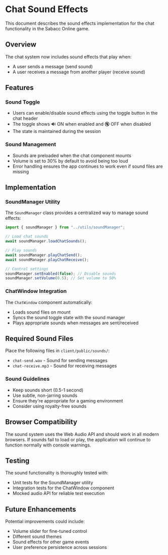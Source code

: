 # Chat Sound Effects

This document describes the sound effects implementation for the chat functionality in the Sabacc Online game.

## Overview

The chat system now includes sound effects that play when:

- A user sends a message (send sound)
- A user receives a message from another player (receive sound)

## Features

### Sound Toggle

- Users can enable/disable sound effects using the toggle button in the chat header
- The toggle shows 🔊 ON when enabled and 🔇 OFF when disabled
- The state is maintained during the session

### Sound Management

- Sounds are preloaded when the chat component mounts
- Volume is set to 30% by default to avoid being too loud
- Error handling ensures the app continues to work even if sound files are missing

## Implementation

### SoundManager Utility

The `SoundManager` class provides a centralized way to manage sound effects:

```typescript
import { soundManager } from "../utils/soundManager";

// Load chat sounds
await soundManager.loadChatSounds();

// Play sounds
await soundManager.playChatSend();
await soundManager.playChatReceive();

// Control settings
soundManager.setEnabled(false); // Disable sounds
soundManager.setVolume(0.5); // Set volume to 50%
```

### ChatWindow Integration

The `ChatWindow` component automatically:

- Loads sound files on mount
- Syncs the sound toggle state with the sound manager
- Plays appropriate sounds when messages are sent/received

## Required Sound Files

Place the following files in `client/public/sounds/`:

- `chat-send.wav` - Sound for sending messages
- `chat-receive.mp3` - Sound for receiving messages

### Sound Guidelines

- Keep sounds short (0.5-1 second)
- Use subtle, non-jarring sounds
- Ensure they're appropriate for a gaming environment
- Consider using royalty-free sounds

## Browser Compatibility

The sound system uses the Web Audio API and should work in all modern browsers. If sounds fail to load or play, the application will continue to function normally with console warnings.

## Testing

The sound functionality is thoroughly tested with:

- Unit tests for the SoundManager utility
- Integration tests for the ChatWindow component
- Mocked audio API for reliable test execution

## Future Enhancements

Potential improvements could include:

- Volume slider for fine-tuned control
- Different sound themes
- Sound effects for other game events
- User preference persistence across sessions
